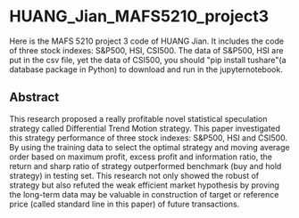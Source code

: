 # HUANG_Jian_MAFS5210_project3

Here is the MAFS 5210 project 3 code of HUANG Jian.
It includes the code of three stock indexes: S&P500, HSI, CSI500. 
The data of S&P500, HSI are put in the csv file, yet the data of CSI500, you should "pip install tushare"(a database package in Python) to download and run in the jupyternotebook. 
## Abstract
This research proposed a really profitable novel statistical speculation strategy called Differential Trend Motion strategy. 
This paper investigated this strategy performance of three stock indexes: S&P500, HSI and CSI500. 
By using the training data to select the optimal strategy and moving average order based on maximum profit, 
excess profit and information ratio, the return and sharp ratio of strategy outperformed benchmark (buy and hold strategy) in testing set. 
This research not only showed the robust of strategy but also refuted the weak efficient market hypothesis 
by proving the long-term data may be valuable in construction of target or reference price (called standard line in this paper) 
of future transactions. 
